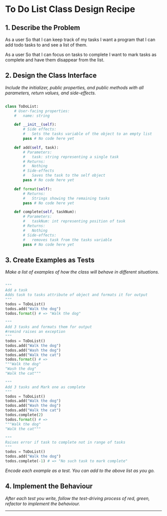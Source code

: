 # To Do List Class Design Recipe


## 1. Describe the Problem

As a user
So that I can keep track of my tasks
I want a program that I can add todo tasks to and see a list of them.

As a user
So that I can focus on tasks to complete
I want to mark tasks as complete and have them disappear from the list.

## 2. Design the Class Interface

_Include the initializer, public properties, and public methods with all parameters, return values, and side-effects._

```python

class ToDoList:
    # User-facing properties:
    #   name: string

    def __init__(self):
        # Side effects:
        #   Sets the tasks variable of the object to an empty list
        pass # No code here yet

    def add(self, task):
        # Parameters:
        #   task: string representing a single task
        # Returns:
        #   Nothing
        # Side-effects
        #   Saves the task to the self object
        pass # No code here yet

    def format(self):
        # Returns:
        #   Strings showing the remaining tasks 
        pass # No code here yet

    def complete(self, taskNum):
        # Parameters:
        #   taskNum: int representing position of task
        # Returns:
        #   Nothing
        # Side-effects:
        #   removes task from the tasks variable
        pass # No code here yet
```

## 3. Create Examples as Tests

_Make a list of examples of how the class will behave in different situations._

``` python

"""
Add a task
Adds task to tasks attribute of object and formats it for output
"""
todos = ToDoList()
todos.add("Walk the dog")
todos.format() # => "Walk the dog"

"""
Add 3 tasks and formats them for output
#remind raises an exception
"""
todos = ToDoList()
todos.add("Walk the dog")
todos.add("Wash the dog")
todos.add("Walk the cat")
todos.format() # => 
"""Walk the dog"
"Wash the dog"
"Walk the cat"""

"""
Add 3 tasks and Mark one as complete
"""
todos = ToDoList()
todos.add("Walk the dog")
todos.add("Wash the dog")
todos.add("Walk the cat")
todos.complete(2)
todos.format() # => 
"""Walk the dog"
"Walk the cat"""

"""
Raises error if task to complete not in range of tasks
"""
todos = ToDoList()
todos.add("Walk the dog")
todos.complete(-1) # => "No such task to mark complete"
```

_Encode each example as a test. You can add to the above list as you go._

## 4. Implement the Behaviour

_After each test you write, follow the test-driving process of red, green, refactor to implement the behaviour._

---
